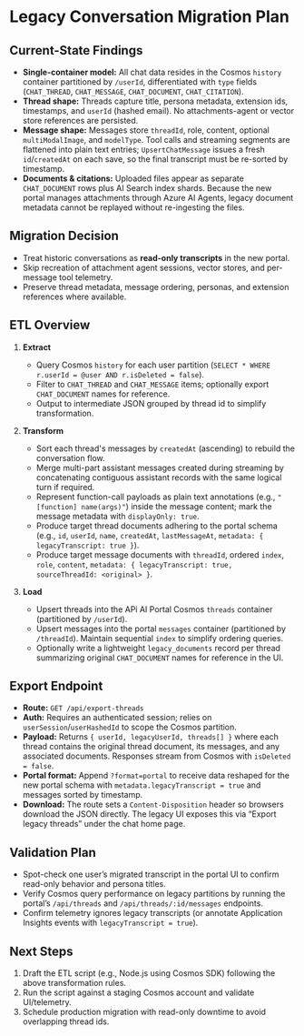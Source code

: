 # Legacy Conversation Migration Plan

## Current-State Findings

- **Single-container model:** All chat data resides in the Cosmos `history` container partitioned by `/userId`, differentiated with `type` fields (`CHAT_THREAD`, `CHAT_MESSAGE`, `CHAT_DOCUMENT`, `CHAT_CITATION`).
- **Thread shape:** Threads capture title, persona metadata, extension ids, timestamps, and `userId` (hashed email). No attachments-agent or vector store references are persisted.
- **Message shape:** Messages store `threadId`, role, content, optional `multiModalImage`, and `modelType`. Tool calls and streaming segments are flattened into plain text entries; `UpsertChatMessage` issues a fresh `id`/`createdAt` on each save, so the final transcript must be re-sorted by timestamp.
- **Documents & citations:** Uploaded files appear as separate `CHAT_DOCUMENT` rows plus AI Search index shards. Because the new portal manages attachments through Azure AI Agents, legacy document metadata cannot be replayed without re-ingesting the files.

## Migration Decision

- Treat historic conversations as **read-only transcripts** in the new portal.
- Skip recreation of attachment agent sessions, vector stores, and per-message tool telemetry.
- Preserve thread metadata, message ordering, personas, and extension references where available.

## ETL Overview

1. **Extract**
   - Query Cosmos `history` for each user partition (`SELECT * WHERE r.userId = @user AND r.isDeleted = false`).
   - Filter to `CHAT_THREAD` and `CHAT_MESSAGE` items; optionally export `CHAT_DOCUMENT` names for reference.
   - Output to intermediate JSON grouped by thread id to simplify transformation.

2. **Transform**
   - Sort each thread's messages by `createdAt` (ascending) to rebuild the conversation flow.
   - Merge multi-part assistant messages created during streaming by concatenating contiguous assistant records with the same logical turn if required.
   - Represent function-call payloads as plain text annotations (e.g., `"[function] name(args)"`) inside the message content; mark the message metadata with `displayOnly: true`.
   - Produce target thread documents adhering to the portal schema (e.g., `id`, `userId`, `name`, `createdAt`, `lastMessageAt`, `metadata: { legacyTranscript: true }`).
   - Produce target message documents with `threadId`, ordered `index`, `role`, `content`, `metadata: { legacyTranscript: true, sourceThreadId: <original> }`.

3. **Load**
   - Upsert threads into the APi AI Portal Cosmos `threads` container (partitioned by `/userId`).
   - Upsert messages into the portal `messages` container (partitioned by `/threadId`). Maintain sequential `index` to simplify ordering queries.
   - Optionally write a lightweight `legacy_documents` record per thread summarizing original `CHAT_DOCUMENT` names for reference in the UI.

## Export Endpoint

- **Route:** `GET /api/export-threads`
- **Auth:** Requires an authenticated session; relies on `userSession`/`userHashedId` to scope the Cosmos partition.
- **Payload:** Returns `{ userId, legacyUserId, threads[] }` where each thread contains the original thread document, its messages, and any associated documents. Responses stream from Cosmos with `isDeleted = false`.
- **Portal format:** Append `?format=portal` to receive data reshaped for the new portal schema with `metadata.legacyTranscript = true` and messages sorted by timestamp.
- **Download:** The route sets a `Content-Disposition` header so browsers download the JSON directly. The legacy UI exposes this via “Export legacy threads” under the chat home page.

## Validation Plan

- Spot-check one user’s migrated transcript in the portal UI to confirm read-only behavior and persona titles.
- Verify Cosmos query performance on legacy partitions by running the portal’s `/api/threads` and `/api/threads/:id/messages` endpoints.
- Confirm telemetry ignores legacy transcripts (or annotate Application Insights events with `legacyTranscript = true`).

## Next Steps

1. Draft the ETL script (e.g., Node.js using Cosmos SDK) following the above transformation rules.
2. Run the script against a staging Cosmos account and validate UI/telemetry.
3. Schedule production migration with read-only downtime to avoid overlapping thread ids.
